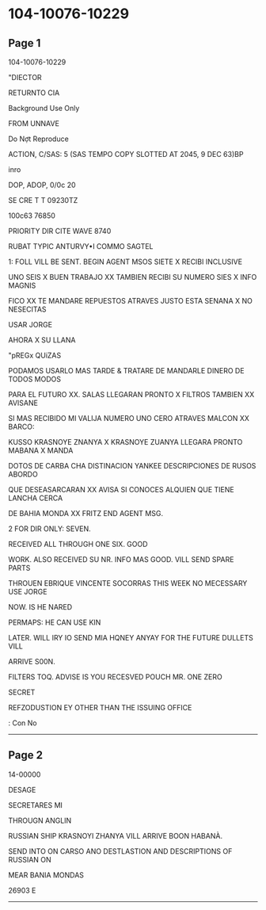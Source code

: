 # 104-10076-10229

## Page 1

104-10076-10229

"DIECTOR

RETURNTO CIA

Background Use Only

FROM UNNAVE

Do Nợt Reproduce

ACTION, C/SAS: 5 (SAS TEMPO COPY SLOTTED AT 2045, 9 DEC 63)BP

inro

DOP, ADOP, 0/0c 20

SE CRE T T 09230TZ

100c63 76850

PRIORITY DIR CITE WAVE 8740

RUBAT TYPIC ANTURVY•I COMMO SAGTEL

1: FOLL VILL BE SENT. BEGIN AGENT MSOS SIETE X RECIBI INCLUSIVE

UNO SEIS X BUEN TRABAJO XX TAMBIEN RECIBI SU NUMERO SIES X INFO MAGNIS

FICO XX TE MANDARE REPUESTOS ATRAVES JUSTO ESTA SENANA X NO NESECITAS

USAR JORGE

AHORA X SU LLANA

"pREGx QUiZAS

PODAMOS USARLO MAS TARDE & TRATARE DE MANDARLE DINERO DE TODOS MODOS

PARA EL FUTURO XX. SALAS LLEGARAN PRONTO X FILTROS TAMBIEN XX AVISANE

SI MAS RECIBIDO MI VALIJA NUMERO UNO CERO ATRAVES MALCON XX BARCO:

KUSSO KRASNOYE ZNANYA X KRASNOYE ZUANYA LLEGARA PRONTO MABANA X MANDA

DOTOS DE CARBA CHA DISTINACION YANKEE DESCRIPCIONES DE RUSOS ABORDO

QUE DESEASARCARAN XX AVISA SI CONOCES ALQUIEN QUE TIENE LANCHA CERCA

DE BAHIA MONDA XX FRITZ END AGENT MSG.

2 FOR DIR ONLY: SEVEN.

RECEIVED ALL THROUGH ONE SIX. GOOD

WORK. ALSO RECEIVED SU NR. INFO MAS GOOD. VILL SEND SPARE PARTS

THROUEN EBRIQUE VINCENTE SOCORRAS THIS WEEK NO MECESSARY USE JORGE

NOW. IS HE NARED

PERMAPS: HE CAN USE KIN

LATER. WILL IRY IO SEND MIA HQNEY ANYAY FOR THE FUTURE DULLETS VILL

ARRIVE S00N.

FILTERS TOQ. ADVISE IS YOU RECESVED POUCH MR. ONE ZERO

SECRET

REFZODUSTION EY OTHER THAN THE ISSUING OFFICE

: Con No

---

## Page 2

14-00000

DESAGE

SECRETARES MI

THROUGN ANGLIN

RUSSIAN SHIP KRASNOYI ZHANYA VILL ARRIVE BOON HABANÀ.

SEND INTO ON CARSO ANO DESTLASTION AND DESCRIPTIONS OF RUSSIAN ON

MEAR BANIA MONDAS

26903 E

---

